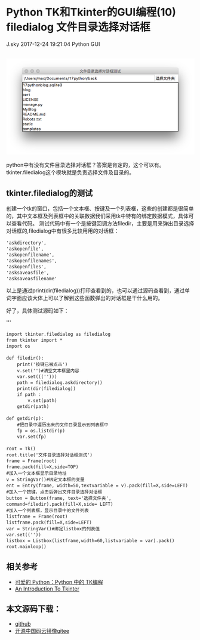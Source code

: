 <div class="blog-article">
<h1 class="title">Python TK和Tkinter的GUI编程(10) filedialog 文件目录选择对话框</h1>
<span class="author">J.sky</span>
<span class="time">2017-12-24 19:21:04</span>
<span class="tag">Python GUI</span>
</div>
</br>

![输入图片说明](/assets/images/media/upload/2017/12/Snip20171224_4.png)

python中有没有文件目录选择对话框？答案是肯定的，这个可以有。tkinter.filedialog这个模块就是负责选择文件及目录的。

## tkinter.filedialog的测试

创建一个tk的窗口，包括一个文本框、按键及一个列表框，这些的创建都是很简单的，其中文本框及列表框中的关联数据我们采用tk中特有的绑定数据模式，具体可以查看代码。
测试代码中有一个是按键回调方法filedir，主要是用来弹出目录选择对话框的,filedialog中有很多比较用用的对话框：


    'askdirectory',
    'askopenfile',
    'askopenfilename',
    'askopenfilenames',
    'askopenfiles',
    'asksaveasfile',
    'asksaveasfilename'

以上是通过print(dir(filedialog))打印查看到的，也可以通过源码查看到，通过单词字面应该大体上可以了解到这些函数弹出的对话框是干什么用的。

好了，具体测试源码如下：

'''


    import tkinter.filedialog as filedialog
    from tkinter import *
    import os
    
    def filedir():
        print('按键已被点击')
        v.set('')#清空文本框里内容
        var.set((('')))
        path = filedialog.askdirectory()
        print(dir(filedialog))
        if path :
            v.set(path)
        getdir(path)
    
    def getdir(p):
        #把目录中遍历出来的文件目录显示到列表框中
        fp = os.listdir(p)
        var.set(fp)
    
    root = Tk()
    root.title('文件目录选择对话框测试')
    frame = Frame(root)
    frame.pack(fill=X,side=TOP)
    #加入一个文本框显示目录地址
    v = StringVar()#绑定文本框的变量
    ent = Entry(frame, width=50,textvariable = v).pack(fill=X,side=LEFT)
    #加入一个按键，点击后弹出文件目录选择对话框
    button = Button(frame, text='选择文件夹', command=filedir).pack(fill=X,side= LEFT)
    #加入一个列表框，显示目录中的文件列表
    listframe = Frame(root)
    listframe.pack(fill=X,side=LEFT)
    var = StringVar()#绑定listbox的列表值
    var.set((''))
    listbox = Listbox(listframe,width=60,listvariable = var).pack()
    root.mainloop()


## 相关参考

+ [可爱的 Python：Python 中的 TK编程](https://www.ibm.com/developerworks/cn/linux/sdk/python/charm-12/index.html)
+ [An Introduction To Tkinter](http://effbot.org/tkinterbook/tkinter-index.htm)

## 本文源码下载：

+ [github](https://github.com/bosichong/17python.com/tree/master/gui)
+ [开源中国码云镜像gitee](https://gitee.com/J_Sky/17python.com/tree/master/gui)